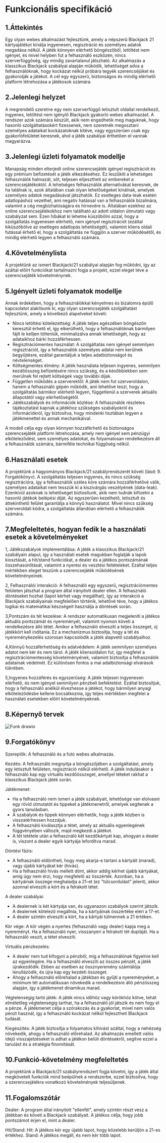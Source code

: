 # Funkcionális specifikáció

## 1.Áttekintés
Egy olyan webes alkalmazást fejlesztünk, amely a népszerű Blackjack 21 kártyajátékot kínálja ingyenesen, regisztráció és személyes adatok megadása nélkül. A játék könnyen elérhető böngészőből, letöltést nem igényel, és mivel helyben fut a felhasználó eszközén, nincs szerverfüggőség, így mindig zavartalanul játszható.
Az alkalmazás a klasszikus Blackjack szabályai alapján működik, lehetőséget adva a felhasználóknak, hogy kockázat nélkül próbára tegyék szerencséjüket és gyakorolják a játékot. A cél egy egyszerű, biztonságos és mindig elérhető platform létrehozása a játékosok számára.

## 2.Jelenlegi helyzet
A megrendelő szeretne egy nem szerverfüggő letisztult oldallal rendelkező, ingyenes, letöltést nem
igénylő Blackjack gyakorló webes alkalmazást.
A rendszer azok számára készült, akik nem engedhetik meg maguknak, hogy hasonló szolgáltatásokért fizessenek, nem szeretnék megosztani személyes adataikat kockázatoknak kitéve, vagy egyszerűen csak egy gyakorlófelületet keresnek, ahol a játék szabályai érthetően el vannak magyarázva.

## 3.Jelenlegi üzleti folyamatok modellje
Manapság minden elterjedt online szerencsejáték igényel regisztrációt és egy prémium befizetését a játék elkezdéséhez. Ez leszűkíti a lehetséges felhasználók halmazát, sőt, teljesen elijesztheti az embereket a szerencsejátékoktól. A lehetséges felhasználók alternatívákat keresnek, de ha találnak is, azok általában csak olyan lehetőségeket kínálnak, amelyek személyes adatok megadásával játszhatók. Ez esetleges data-leak esetén adatlopáshoz vezethet, ami negatív hatással van a felhasználók bizalmára, valamint a cég megbízhatóságára és hírnevére is.
Általában ezekhez az online szerencsejátékokhoz nem található az adott oldalon útmutató vagy szabályzat sem. Ezen hibákat ki lehetne küszöbölni azzal, hogy a szolgáltatás ingyenesen elérhető, nem igényel regisztrációt (ezáltal kiküszöbölve az esetleges adatlopás lehetőségét), valamint kliens oldali futással érhető el, hogy a szolgáltatás ne függjön a szerver működésétől, és mindig elérhető legyen a felhasználó számára.

## 4.Követelménylista
A projektünk az ismert Blackjack/21 szabályai alapján fog működni, így az azáltal előírt funkciókat tartalmazni fogja a projekt, ezzel eleget téve a szerencsejáték követelménynek.

## 5.Igényelt üzleti folyamatok modellje
Annak érdekében, hogy a felhasználókkal kényelmes és bizalomra épülő kapcsolatot alakítsunk ki, egy olyan szerencsejáték szolgáltatást fejlesztünk, amely a következő alapelveket követi:

- Nincs letöltési kötelezettség: A játék teljes egészében böngészőn keresztül érhető el, így elkerülhető, hogy a felhasználóknak bármilyen fájlt le kelljen           tölteniük, minimalizálva annak lehetőségét, hogy az adataikhoz bárki hozzáférhessen.
- Regisztrációmentes használat: A szolgáltatás nem igényel semmilyen regisztrációt, így a felhasználók személyes adatai nem kerülnek begyűjtésre, ezáltal             garantáljuk a teljes adatbiztonságot és névtelenséget.
- Költségmentes élmény: A játék használata teljesen ingyenes, semmilyen kezdőösszeg befizetésére nincs szükség, és a későbbiekben sem merülnek fel rejtett            költségek vagy további díjak.
- Független működés a szerverektől: A játék nem fut szerveroldalon, hanem a felhasználó gépén működik, ami lehetővé teszi, hogy a szolgáltatás bármikor elérhető      legyen, függetlenül a szerverek aktuális állapotától vagy elérhetőségétől.
- Játékszabályok és információk közlése: A felhasználók részletes tájékoztatást kapnak a játékhoz szükséges szabályokról és információkról, így biztosítva, hogy      mindenki tisztában legyen a játékmenettel és annak mechanikáival.
  
A modell célja egy olyan könnyen hozzáférhető és biztonságos szerencsejáték platform létrehozása, amely nem igényel sem pénzügyi elköteleződést, sem személyes adatokat, és folyamatosan rendelkezésre áll a felhasználók számára, bármiféle technikai függőség nélkül.

## 6.Használati esetek
A projektünk a hagyományos Blackjack/21 szabályrendszerét követi (lásd: 9. Forgatókönyv). A szolgáltatás teljesen ingyenes, és nincs szükség regisztrációra, így a felhasználók széles köre számára hozzáférhetővé válik, személyes adataikat nem tesszük ki a kiszivárgás veszélyének (data-leak). Ezenkívül azoknak is lehetőséget biztosítunk, akik nem tudnák kifizetni a hasonló játékok belépési díját. Az egyszerűen kezelhető, letisztult és áttekinthető felület garantálja a könnyű használatot. Mivel nincs szükség szerveroldali kódra, a szolgáltatás állandóan elérhető a felhasználók számára.

## 7.Megfeleltetés, hogyan fedik le a használati esetek a követelményeket
  1, Játékszabályok implementálása:
    A játék a klasszikus Blackjack/21 szabályain alapul, így a használati esetek magukban foglalják a lapok kiosztását, a hit/stand funkciókat, a dealer és a játékos pontszámának összehasonlítását, valamint a nyerési és vesztési feltételeket. Ezáltal teljes mértékben eleget teszünk a szerencsejáték működésének követelményeinek.

  2, Felhasználói interakció:
    A felhasználó egy egyszerű, regisztrációmentes felületen játszhat a program által irányított dealer ellen. A felhasználó döntéseket hozhat (lapot kérhet vagy megállhat), így az interakció a Blackjack szabályainak megfelelően történik, lehetővé téve, hogy a játékos logikai és matematikai készségeit használja a döntések során.

  3,Pontszám és tét kezelése:
    A rendszer automatikusan megjeleníti a játékos aktuális pontszámát és nyereményét, valamint nyomon követi a rendelkezésre álló tétet. Amikor a felhasználó elveszíti a teljes összeget, új játékkört kell indítania. Ez a mechanizmus biztosítja, hogy a tét és nyereménykezelés szorosan kapcsolódik a játék alapvető szabályaihoz.

  4,Könnyű hozzáférhetőség és adatvédelem:
    A játék semmilyen személyes adatot nem kér és nem tárol. A játék kliensoldalon fut, így megfelel a regisztrációmentesség követelményének, valamint biztosítja a felhasználók adatainak védelmét. Ez különösen fontos a mai adatbiztonsági elvárások tükrében.

  5,Ingyenes hozzáférés és egyszerűség:
    A játék teljesen ingyenesen elérhető, és nem igényel semmilyen pénzbeli befektetést. Ezáltal biztosítjuk, hogy a felhasználó anélkül élvezhesse a játékot, hogy bármilyen anyagi elköteleződésbe kellene bocsátkoznia, így teljes mértékben megfelel a használati esetekben előírt követelményeknek.

## 8.Képernyő tervek

![Funk drawio](https://user-images.githubusercontent.com/82752886/135749142-efffc873-8187-4163-84a0-3c5b748e40e6.png)

## 9.Forgatókönyv
Szereplők: A felhasználó és a futó webes alkalmazás.

Kezdés:
 A felhasználó megnyitja a böngészőjében a szolgáltatást, amely egy letisztult felületen, regisztráció nélkül elérhető. A játék indulásakor a felhasználó kap egy 
 virtuális kezdőösszeget, amellyel téteket rakhat a klasszikus Blackjack játék során.
 
Játékmenet:
 - Ha a felhasználó nem ismeri a játék szabályait, lehetősége van elolvasni egy rövid útmutatót és tippeket a játékmenetről, amelyek segítenek a gyors tanulásban. 
 - A szabályok és tippek könnyen elérhetők, hogy a játék közben is visszatérhessen hozzájuk.
 - A felhasználó kiválasztja a tétet, amely az aktuális egyenlegének függvényében változik, majd megkezdi a játékot.
 - A tét letétele után a felhasználó két kezdőkártyát kap, ahogyan a dealer is, viszont a dealer egyik kártyája lefordítva marad.

Döntési fázis:
 - A felhasználó eldöntheti, hogy meg akarja-e tartani a kártyáit (marad), vagy újabb kártyákat kér (hívás).
 - Ha a felhasználó hívás mellett dönt, akkor addig kérhet újabb kártyákat, amíg úgy nem érzi, hogy megfelelő az összérték. Azonban, ha a kártyáinak összege 
   meghaladja a 21-et (ez "túlcsordulást" jelent), akkor azonnal elveszíti a kört és a felrakott tétet.

A dealer szabályai:
  - A dealernek is két kártyája van, és ugyanazon szabályok szerint játszik. A dealernek kötelező megállnia, ha a kártyáinak összértéke eléri a 17-et.
 - A dealer szintén elveszíti a kört, ha a kártyái túlmennek a 21 értéken.

Kör vége:
 A kör végén a nyertes (felhasználó vagy dealer) kapja meg a nyereményt. Ha a felhasználó nyer, visszanyeri a felrakott tét dupláját. Ha a felhasználó veszít, a tétet elveszíti.
 
Virtuális pénzkezelés:
 - A dealer nem tud kifogyni a pénzből, míg a felhasználónak figyelnie kell az egyenlegére. Ha a felhasználó elveszíti az összes pénzét, a játék újrakezdődik. 
   Ebben az esetben az össznyeremény számlálója lenullázódik, és újra kap egy kezdeti összeget.
 - Ahogy a felhasználó előrehalad a játékban és gyűjti a nyereményeket, a minimum tét automatikusan növekedik a rendelkezésre álló pénzösszeg alapján, így a játékmenet dinamikus marad.

Végtelenségig tartó játék:
A játék nincs időhöz vagy körökhöz kötve, tehát elméletileg végtelenségig tarthat, ha a felhasználó jól játszik és nem fogy el a pénze. A játékmenet célja a szórakozás és a gyakorlat, mivel nem valós pénzt használ, így a felhasználó kockázat nélkül fejlesztheti Blackjack tudását.

Kiegészítés: A játék biztosítja a folyamatos kihívást azáltal, hogy a nehézség növekedik, ahogy a felhasználó előrehalad. Az alkalmazás emellett valós idejű visszajelzéseket is adhat a játékon belüli döntésekről, segítve ezzel a tanulást és a stratégia finomítását.

## 10.Funkció-követelmény megfeleltetés
A projektünk a Blackjack/21 szabályrendszert fogja követni, így a játék által megkövetelt funkciók mind beépülnek a rendszerbe, ezzel biztosítva, hogy a szerencsejátékra vonatkozó követelmények teljesüljenek.

## 11.Fogalomszótár
Dealer: A program által irányított "ellenfél", amely szintén részt vesz a játékban és követi a Blackjack szabályait. A játékos célja, hogy jobb pontszámot érjen el, mint a dealer.

Hit/Stand:
Hit: A játékos kér egy újabb lapot, hogy közelebb kerüljön a 21-es értékhez.
Stand: A játékos megáll, és nem kér több lapot.

